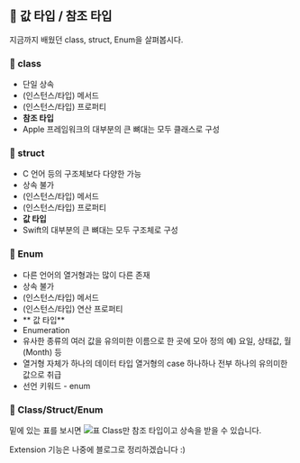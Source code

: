 ## 📌 값 타입 / 참조 타입

지금까지 배웠던 class, struct, Enum을 살펴봅시다.


### 📐 class
* 단일 상속
* (인스턴스/타입) 메서드
* (인스턴스/타입) 프로퍼티
* **참조 타입**
* Apple 프레임워크의 대부분의 큰 뼈대는 모두 클래스로 구성


### 📐 struct
* C 언어 등의 구조체보다 다양한 가능
* 상속 불가
* (인스턴스/타입) 메서드
* (인스턴스/타입) 프로퍼티
* **값 타입**
* Swift의 대부분의 큰 뼈대는 모두 구조체로 구성


### 📐 Enum
* 다른 언어의 열거형과는 많이 다른 존재
* 상속 불가
* (인스턴스/타입) 메서드
* (인스턴스/타입) 연산 프로퍼티
* ** 값 타입**
* Enumeration
* 유사한 종류의 여러 값을 유의미한 이름으로 한 곳에 모아 정의
  예) 요일, 상태값, 월(Month) 등
* 열거형 자체가 하나의 데이터 타입
  열거형의 case 하나하나 전부 하나의 유의미한 값으로 취급
* 선언 키워드 - enum


### 📐 Class/Struct/Enum
밑에 있는 표를 보시면
![표](https://images.velog.io/images/jkang4531/post/b92ddc55-1303-4595-8f62-13136cb9dcce/image.png)
Class만 참조 타입이고 상속을 받을 수 있습니다.

Extension 기능은 나중에 블로그로 정리하겠습니다 :)
